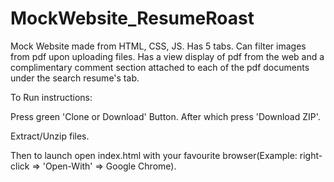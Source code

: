 # MockWebsite_ResumeRoast
Mock Website made from HTML, CSS, JS. Has 5 tabs. Can filter images from pdf upon uploading files. Has a view display of pdf from the web and a complimentary comment section attached to each of the pdf documents under the search resume's tab.

To Run instructions:

Press green 'Clone or Download' Button. After which press 'Download ZIP'.

Extract/Unzip files.

Then to launch open index.html with your favourite browser(Example: right-click => 'Open-With' => Google Chrome).

